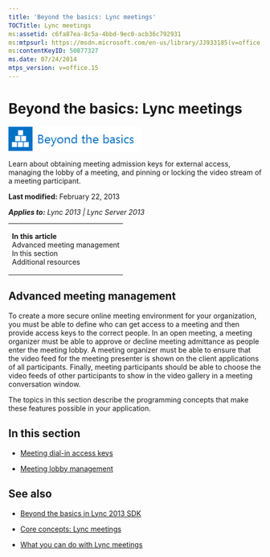 ```yaml
---
title: 'Beyond the basics: Lync meetings'
TOCTitle: Lync meetings
ms:assetid: c6fa87ea-8c5a-4bbd-9ec0-acb36c792931
ms:mtpsurl: https://msdn.microsoft.com/en-us/library/JJ933185(v=office.15)
ms:contentKeyID: 50877327
ms.date: 07/24/2014
mtps_version: v=office.15
---
```


# Beyond the basics: Lync meetings

![Beyond the basics topic](images/JJ937254.mod_icon_beyondbasics_long(Office.15).png "Beyond the basics topic")

Learn about obtaining meeting admission keys for external access, managing the lobby of a meeting, and pinning or locking the video stream of a meeting participant.

**Last modified:** February 22, 2013

***Applies to:** Lync 2013 | Lync Server 2013*

<table>
<colgroup>
<col style="width: 100%" />
</colgroup>
<tbody>
<tr class="odd">
<td><p><strong>In this article</strong><br />
Advanced meeting management<br />
In this section<br />
Additional resources</p></td>
</tr>
</tbody>
</table>

## Advanced meeting management

To create a more secure online meeting environment for your organization, you must be able to define who can get access to a meeting and then provide access keys to the correct people. In an open meeting, a meeting organizer must be able to approve or decline meeting admittance as people enter the meeting lobby. A meeting organizer must be able to ensure that the video feed for the meeting presenter is shown on the client applications of all participants. Finally, meeting participants should be able to choose the video feeds of other participants to show in the video gallery in a meeting conversation window.

The topics in this section describe the programming concepts that make these features possible in your application.

## In this section

  - [Meeting dial-in access keys](meeting-dial-in-access-keys.md)

  - [Meeting lobby management](meeting-lobby-management.md)

## See also

  - [Beyond the basics in Lync 2013 SDK](beyond-the-basics-in-lync-2013-sdk.md)

  - [Core concepts: Lync meetings](core-concepts-lync-meetings.md)

  - [What you can do with Lync meetings](what-you-can-do-with-lync-meetings.md)

